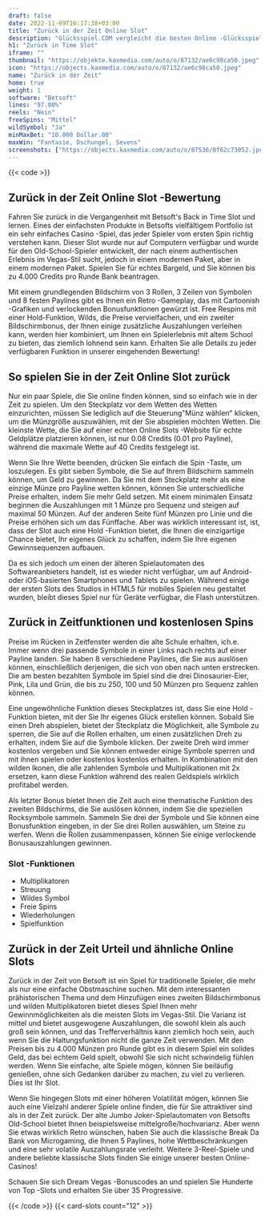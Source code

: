 ```yaml
---
draft: false
date: 2022-11-09T16:17:38+03:00
title: "Zurück in der Zeit Online Slot"
description: "Glücksspiel.COM vergleicht die besten Online -Glücksspiel -Sites und -spiele der Kanada.  Unabhängige Produktbewertungen und exklusive Anmeldeangebote. Jetzt spielen!"
h1: "Zurück in Time Slot"
iframe: ""
thumbnail: "https://objekte.kaxmedia.com/auto/o/87132/ae6c98ca50.jpeg"
icon: "https://objects.kaxmedia.com/auto/o/87132/ae6c98ca50.jpeg"
name: "Zurück in der Zeit"
home: true
weight: 1
software: "Betsoft"
lines: "97.00%"
reels: "Nein"
freeSpins: "Mittel"
wildSymbol: "Ja"
minMaxBet: "10.000 Dollar.00"
maxWin: "Fantasie, Dschungel, Sevens"
screenshots: ["https://objects.kaxmedia.com/auto/o/87536/8f62c73052.jpeg"]
---
```


{{< code >}}<h2>Zurück in der Zeit Online Slot -Bewertung</h2><p>Fahren Sie zurück in die Vergangenheit mit Betsoft's Back in Time Slot und lernen. Eines der einfachsten Produkte in Betsofts vielfältigem Portfolio ist ein sehr einfaches Casino -Spiel, das jeder Spieler vom ersten Spin richtig verstehen kann. Dieser Slot wurde nur auf Computern verfügbar und wurde für den Old-School-Spieler entwickelt, der nach einem authentischen Erlebnis im Vegas-Stil sucht, jedoch in einem modernen Paket, aber in einem modernen Paket. Spielen Sie für echtes Bargeld, und Sie können bis zu 4.000 Credits pro Runde Bank beantragen.</p><p>Mit einem grundlegenden Bildschirm von 3 Rollen, 3 Zeilen von Symbolen und 8 festen Paylines gibt es Ihnen ein Retro -Gameplay, das mit Cartoonish -Grafiken und verlockenden Bonusfunktionen gewürzt ist. Free Respins mit einer Hold-Funktion, Wilds, die Preise vervielfachen, und ein zweiter Bildschirmbonus, der Ihnen einige zusätzliche Auszahlungen verleihen kann, werden hier kombiniert, um Ihnen ein Spielerlebnis mit altem School zu bieten, das ziemlich lohnend sein kann. Erhalten Sie alle Details zu jeder verfügbaren Funktion in unserer eingehenden Bewertung!</p><h2>So spielen Sie in der Zeit Online Slot zurück</h2><p>Nur ein paar Spiele, die Sie online finden können, sind so einfach wie in der Zeit zu spielen. Um den Steckplatz vor dem Wetten des Wetten einzurichten, müssen Sie lediglich auf die Steuerung"Münz wählen" klicken, um die Münzgröße auszuwählen, mit der Sie abspielen möchten Wetten. Die kleinste Wette, die Sie auf einer echten Online Slots -Website für echte Geldplätze platzieren können, ist nur 0.08 Credits (0.01 pro Payline), während die maximale Wette auf 40 Credits festgelegt ist.</p><p>Wenn Sie Ihre Wette beenden, drücken Sie einfach die Spin -Taste, um loszulegen. Es gibt sieben Symbole, die Sie auf Ihrem Bildschirm sammeln können, um Geld zu gewinnen. Da Sie mit dem Steckplatz mehr als eine einzige Münze pro Payline wetten können, können Sie unterschiedliche Preise erhalten, indem Sie mehr Geld setzen. Mit einem minimalen Einsatz beginnen die Auszahlungen mit 1 Münze pro Sequenz und steigen auf maximal 50 Münzen. Auf der anderen Seite fünf Münzen pro Linie und die Preise erhöhen sich um das Fünffache. Aber was wirklich interessant ist, ist, dass der Slot auch eine Hold -Funktion bietet, die Ihnen die einzigartige Chance bietet, Ihr eigenes Glück zu schaffen, indem Sie Ihre eigenen Gewinnsequenzen aufbauen.</p><p>Da es sich jedoch um einen der älteren Spielautomaten des Softwareanbieters handelt, ist es wieder nicht verfügbar, um auf Android- oder iOS-basierten Smartphones und Tablets zu spielen. Während einige der ersten Slots des Studios in HTML5 für mobiles Spielen neu gestaltet wurden, bleibt dieses Spiel nur für Geräte verfügbar, die Flash unterstützen.</p><h2>Zurück in Zeitfunktionen und kostenlosen Spins</h2><p>Preise im Rücken in Zeitfenster werden die alte Schule erhalten, ich.e. Immer wenn drei passende Symbole in einer Links nach rechts auf einer Payline landen. Sie haben 8 verschiedene Paylines, die Sie aus auslösen können, einschließlich derjenigen, die sich von oben nach unten erstrecken. Die am besten bezahlten Symbole im Spiel sind die drei Dinosaurier-Eier, Pink, Lila und Grün, die bis zu 250, 100 und 50 Münzen pro Sequenz zahlen können.</p><p>Eine ungewöhnliche Funktion dieses Steckplatzes ist, dass Sie eine Hold -Funktion bieten, mit der Sie Ihr eigenes Glück erstellen können. Sobald Sie einen Dreh abspielen, bietet der Steckplatz die Möglichkeit, alle Symbole zu sperren, die Sie auf die Rollen erhalten, um einen zusätzlichen Dreh zu erhalten, indem Sie auf die Symbole klicken. Der zweite Dreh wird immer kostenlos vergeben und Sie können entweder einige Symbole sperren und mit ihnen spielen oder kostenlos kostenlos erhalten. In Kombination mit den wilden Ikonen, die alle zahlenden Symbole und Multiplikationen mit 2x ersetzen, kann diese Funktion während des realen Geldspiels wirklich profitabel werden.</p><p>Als letzter Bonus bietet Ihnen die Zeit auch eine thematische Funktion des zweiten Bildschirms, die Sie auslösen können, indem Sie die speziellen Rocksymbole sammeln. Sammeln Sie drei der Symbole und Sie können eine Bonusfunktion eingeben, in der Sie drei Rollen auswählen, um Steine zu werfen. Wenn die Rollen zusammenpassen, können Sie einige verlockende Bonusauszahlungen gewinnen.</p><h3>
Slot -Funktionen</h3><ul>
<li></span>
Multiplikatoren</li>
<li></span>
Streuung</li>
<li></span>
Wildes Symbol</li>
<li></span>
Freie Spins</li>
<li></span>
Wiederholungen</li>
<li></span>
Spielfunktion</li></ul><h2>Zurück in der Zeit Urteil und ähnliche Online Slots</h2><p>Zurück in der Zeit von Betsoft ist ein Spiel für traditionelle Spieler, die mehr als nur eine einfache Obstmaschine suchen. Mit dem interessanten prähistorischen Thema und dem Hinzufügen eines zweiten Bildschirmbonus und wilden Multiplikatoren bietet dieses Spiel Ihnen mehr Gewinnmöglichkeiten als die meisten Slots im Vegas-Stil. Die Varianz ist mittel und bietet ausgewogene Auszahlungen, die sowohl klein als auch groß sein können, und das Trefferverhältnis kann ziemlich hoch sein, auch wenn Sie die Haltungsfunktion nicht die ganze Zeit verwenden. Mit den Preisen bis zu 4.000 Münzen pro Runde gibt es in diesem Spiel ein solides Geld, das bei echtem Geld spielt, obwohl Sie sich nicht schwindelig fühlen werden. Wenn Sie einfache, alte Spiele mögen, können Sie beiläufig genießen, ohne sich Gedanken darüber zu machen, zu viel zu verlieren. Dies ist Ihr Slot.</p><p>Wenn Sie hingegen Slots mit einer höheren Volatilität mögen, können Sie auch eine Vielzahl anderer Spiele online finden, die für Sie attraktiver sind als in der Zeit zurück. Der alte Jumbo Joker-Spielautomaten von Betsofts Old-School bietet Ihnen beispielsweise mittelgroße/hochvarianz. Aber wenn Sie etwas wirklich Retro wünschen, haben Sie auch die klassische Break Da Bank von Microgaming, die Ihnen 5 Paylines, hohe Wettbeschränkungen und eine sehr volatile Auszahlungsrate verleiht. Weitere 3-Reel-Spiele und andere beliebte klassische Slots finden Sie einige unserer besten Online-Casinos!</p><p>
Schauen Sie sich Dream Vegas -Bonuscodes an und spielen Sie Hunderte von Top -Slots und erhalten Sie über 35 Progressive.</p>{{< /code >}}
 {{< card-slots count="12" >}}